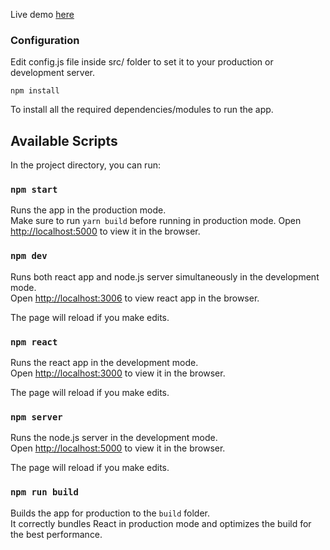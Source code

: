 Live demo [here](https://live-chat-nodejs.herokuapp.com/)

### Configuration

Edit config.js file inside src/ folder to set it to your production or development server.<br>

`npm install`

To install all the required dependencies/modules to run the app.

## Available Scripts

In the project directory, you can run:


### `npm start`

Runs the app in the production mode.<br>
Make sure to run `yarn build` before running in production mode.
Open [http://localhost:5000](http://localhost:5000) to view it in the browser.

### `npm dev`

Runs both react app and node.js server simultaneously in the development mode.<br>
Open [http://localhost:3006](http://localhost:3006) to view react app in the browser.

The page will reload if you make edits.<br>

### `npm react`

Runs the react app in the development mode.<br>
Open [http://localhost:3000](http://localhost:3006) to view it in the browser.

The page will reload if you make edits.<br>

### `npm server`

Runs the node.js server in the development mode.<br>
Open [http://localhost:5000](http://localhost:5000) to view it in the browser.

The page will reload if you make edits.<br>

### `npm run build`

Builds the app for production to the `build` folder.<br>
It correctly bundles React in production mode and optimizes the build for the best performance.
